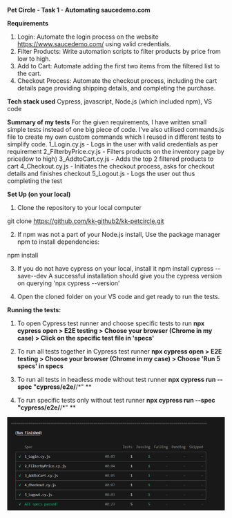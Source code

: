 **Pet Circle - Task 1 - Automating saucedemo.com**

**Requirements**
1. Login: Automate the login process on the website https://www.saucedemo.com/
using valid credentials.
2. Filter Products: Write automation scripts to filter products by price from low to high.
3. Add to Cart: Automate adding the first two items from the filtered list to the cart.
4. Checkout Process: Automate the checkout process, including the cart details page
providing shipping details, and completing the purchase.

**Tech stack used**
Cypress, javascript, Node.js (which included npm), VS code

**Summary of my tests**
For the given requirements, I have written small simple tests instead of one big piece of code.
I've also utilised commands.js file to create my own custom commands which I reused in different tests to simplify code.
1_Login.cy.js - Logs in the user with valid credentials as per requirement
2_FilterbyPrice.cy.js - Filters products on the inventory page by price(low to high)
3_AddtoCart.cy.js - Adds the top 2 filtered products to cart 
4_Checkout.cy.js - Initiates the checkout process, asks for checkout details and finishes checkout
5_Logout.js - Logs the user out thus completing the test

**Set Up (on your local)**
1. Clone the repository to your local computer

git clone https://github.com/kk-github2/kk-petcircle.git

2. If npm was not a part of  your Node.js install, Use the package manager npm to install dependencies:

npm install

3. If you do not have cypress on your local, install it
npm install cypress --save--dev
A successful installation should give you the cypress version on querying 'npx cypress --version'

4. Open the cloned folder on your VS code and get ready to run the tests.

**Running the tests:**
1. To open Cypress test runner and choose specific tests to run
**npx cypress open > E2E testing > Choose your browser (Chrome in my case) > Click on the specific test file in 'specs'**

2. To run all tests together in Cypress test runner
**npx cypress open > E2E testing > Choose your browser (Chrome in my case) > Choose 'Run 5 specs' in specs**

3. To run all tests in headless mode without test runner
**npx cypress run --spec "cypress/e2e/**/*"  **   

4. To run specific tests only without test runner
**npx cypress run --spec "cypress/e2e/**/*" **

![alt text](image.png)
